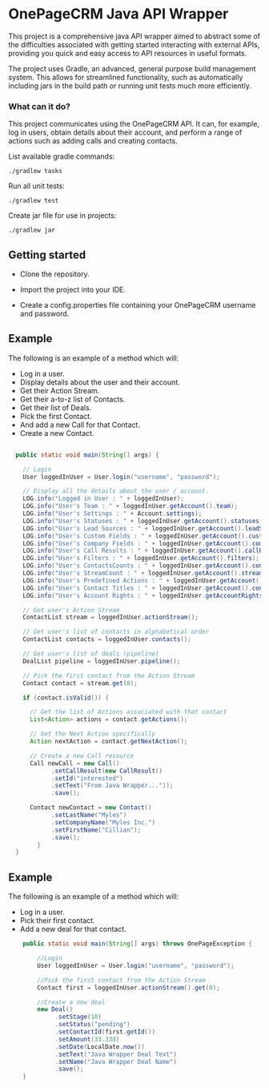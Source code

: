 # OnePageCRM Java API Wrapper
This project is a comprehensive java API wrapper aimed to abstract some of the difficulties associated with getting started interacting with external APIs, providing you quick and easy access to API resources in useful formats.

The project uses Gradle, an advanced, general purpose build management system.  This allows for streamlined functionality, such as automatically including jars in the build path or running unit tests much more efficiently.

### What can it do?
This project communicates using the OnePageCRM API.  It can, for example, log in users, obtain details about their account, and perform a range of actions such as adding calls and creating contacts.


List available gradle commands:
```
./gradlew tasks
```
Run all unit tests:
```
./gradlew test
```

Create jar file for use in projects:
```
./gradlew jar
```

## Getting started

- Clone the repository.

- Import the project into your IDE.

- Create a config.properties file containing your OnePageCRM username and password.

## Example
The following is an example of a method which will:
- Log in a user.
- Display details about the user and their account.
- Get their Action Stream.
- Get their a-to-z list of Contacts.
- Get their list of Deals.
- Pick the first Contact. 
- And add a new Call for that Contact.
- Create a new Contact.

```java

  public static void main(String[] args) {

    // Login 
    User loggedInUser = User.login("username", "password");

    // Display all the details about the user / account.
    LOG.info("Logged in User : " + loggedInUser);
    LOG.info("User's Team : " + loggedInUser.getAccount().team);
    LOG.info("User's Settings : " + Account.settings);
    LOG.info("User's Statuses : " + loggedInUser.getAccount().statuses);
    LOG.info("User's Lead Sources : " + loggedInUser.getAccount().leadSources);
    LOG.info("User's Custom Fields : " + loggedInUser.getAccount().customFields);
    LOG.info("User's Company Fields : " + loggedInUser.getAccount().companyFields);
    LOG.info("User's Call Results : " + loggedInUser.getAccount().callResults);
    LOG.info("User's Filters : " + loggedInUser.getAccount().filters);
    LOG.info("User's ContactsCounts : " + loggedInUser.getAccount().contactsCount);
    LOG.info("User's StreamCount : " + loggedInUser.getAccount().streamCount);
    LOG.info("User's Predefined Actions : " + loggedInUser.getAccount().predefinedActions);
    LOG.info("User's Contact Titles : " + loggedInUser.getAccount().contactTitles);
    LOG.info("User's Account Rights : " + loggedInUser.getAccountRights());

    // Get user's Action Stream
    ContactList stream = loggedInUser.actionStream();

    // Get user's list of contacts in alphabetical order
    ContactList contacts = loggedInUser.contacts();

    // Get user's list of deals (pipeline)
    DealList pipeline = loggedInUser.pipeline();

    // Pick the first contact from the Action Stream
    Contact contact = stream.get(0);

    if (contact.isValid()) {

      // Get the list of Actions associated with that contact
      List<Action> actions = contact.getActions();

      // Get the Next Action specifically
      Action nextAction = contact.getNextAction();

      // Create a new Call resource
      Call newCall = new Call()
            .setCallResult(new CallResult()
            .setId("interested")
            .setText("From Java Wrapper..."));
            .save();

      Contact newContact = new Contact()
            .setLastName("Myles")
            .setCompanyName("Myles Inc.")
            .setFirstName("Cillian");
            .save();
        }
  }
```

## Example
The following is an example of a method which will:
- Log in a user.
- Pick their first contact.
- Add a new deal for that contact.

```java
    public static void main(String[] args) throws OnePageException {

        //Login
        User loggedInUser = User.login("username", "password");

        //Pick the first contact from the Action Stream
        Contact first = loggedInUser.actionStream().get(0);

        //Create a new deal
        new Deal()
             .setStage(10)
             .setStatus("pending")
             .setContactId(first.getId())
             .setAmount(33.33d)
             .setDate(LocalDate.now())
             .setText("Java Wrapper Deal Text")
             .setName("Java Wrapper Deal Name")
             .save();
    }
```

